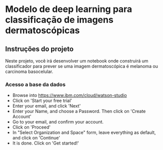 # Modelo de deep learning para classificação de imagens dermatoscópicas

## Instruções do projeto

Neste projeto, você irá desenvolver um notebook onde construirá um classificador para prever se uma imagem dermatoscópica é melanoma ou carcinoma basocelular.

### Acesso a base da dados

* Browse into https://www.ibm.com/cloud/watson-studio
* Click on 'Start your free trial'
* Enter your email, and click 'Next'
* Enter your Name, and choose a Password. Then click on 'Create Account'
* Go to your email, and confirm your account.
* Click on 'Proceed'
* In "Select Organization and Space" form, leave everything as default, and click on 'Continue'
* It is done. Click on 'Get started!'

